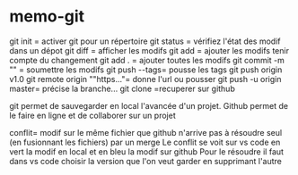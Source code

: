 # memo-git

git init = activer git pour un répertoire
git status = vérifiez l'état des modif dans un dépot
git diff = afficher les modifs
git add <file name> = ajouter les modifs    tenir compte du changement
git add . = ajouter toutes les modifs
git commit -m "" = soumettre les modifs
git push --tags= pousse les tags
git push origin v1.0
git remote origin ""https..."= donne l'url ou pousser
git push -u origin master= précise la branche...
git clone <url>=recuperer sur github



git permet de sauvegarder en local l'avancée d'un projet. Github permet de le faire en ligne et de collaborer sur un projet

conflit= modif sur le même fichier que github n'arrive pas à résoudre seul (en fusionnant les fichiers) par un merge
Le conflit se voit sur vs code en vert la modif en local et en bleu la modif sur github
Pour le résoudre il faut dans vs code choisir la version que l'on veut garder en supprimant l'autre